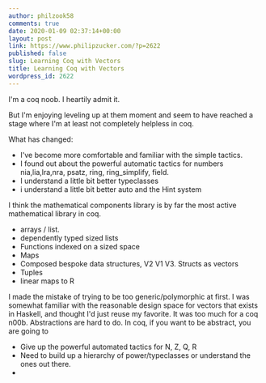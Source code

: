```yaml
---
author: philzook58
comments: true
date: 2020-01-09 02:37:14+00:00
layout: post
link: https://www.philipzucker.com/?p=2622
published: false
slug: Learning Coq with Vectors
title: Learning Coq with Vectors
wordpress_id: 2622
---
```





I'm a coq noob. I heartily admit it.







But I'm enjoying leveling up at them moment and seem to have reached a stage where I'm at least not completely helpless in coq.







What has changed:







  * I've become more comfortable and familiar with the simple tactics.
  * I found out about the powerful automatic tactics for numbers nia,lia,lra,nra, psatz, ring, ring_simplify, field. 
  * I understand a little bit better typeclasses
  * i understand a little bit better auto and the Hint system






I think the mathematical components library is by far the most active mathematical library in coq.







  * arrays / list. 
  * dependently typed sized lists
  * Functions indexed on a sized space
  * Maps
  * Composed bespoke data structures, V2 V1 V3. Structs as vectors
  * Tuples
  * linear maps to R






I made the mistake of trying to be too generic/polymorphic at first. I was somewhat familiar with the reasonable design space for vectors that exists in Haskell, and thought I'd just reuse my favorite. It was too much for a coq n00b. Abstractions are hard to do. In coq, if you want to be abstract, you are going to 







  * Give up the powerful automated tactics for N, Z, Q, R
  * Need to build up a hierarchy of power/typeclasses or understand the ones out there.
  * 

